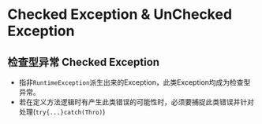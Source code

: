 # Checked Exception & UnChecked Exception
## 检查型异常 Checked Exception
- 指非`RuntimeException`派生出来的Exception，此类Exception均成为检查型异常。
- 若在定义方法逻辑时有产生此类错误的可能性时，必须要捕捉此类错误并针对处理(`try{...}catch(Thro)`)